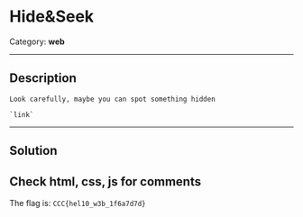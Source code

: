 # Hide&Seek
Category: **web**

---
## Description
```
Look carefully, maybe you can spot something hidden

`link`
```

---
## Solution
Check html, css, js for comments
---
The flag is: ```CCC{hel10_w3b_1f6a7d7d}```
